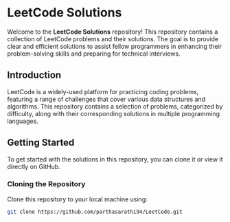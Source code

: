 # LeetCode Solutions

Welcome to the **LeetCode Solutions** repository! This repository contains a collection of LeetCode problems and their solutions. The goal is to provide clear and efficient solutions to assist fellow programmers in enhancing their problem-solving skills and preparing for technical interviews.

## Introduction

LeetCode is a widely-used platform for practicing coding problems, featuring a range of challenges that cover various data structures and algorithms. This repository contains a selection of problems, categorized by difficulty, along with their corresponding solutions in multiple programming languages.

## Getting Started

To get started with the solutions in this repository, you can clone it or view it directly on GitHub.

### Cloning the Repository

Clone this repository to your local machine using:

```bash
git clone https://github.com/parthasarathi94/LeetCode.git
